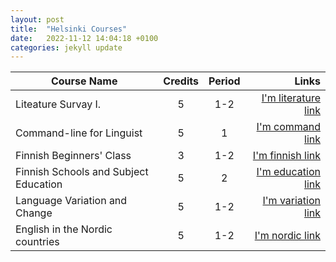 ```yaml
---
layout: post
title:  "Helsinki Courses"
date:   2022-11-12 14:04:18 +0100
categories: jekyll update
---
```






| Course Name                           | Credits | Period  | Links   |
| ------------------------------------- |:-------:| :------:| -------:|  
| Liteature Survay I.                   | 5       | 1-2     | [I'm literature link](https://studies.helsinki.fi/courses/cur/hy-opt-cur-2223-bdee0fd8-4ea2-4937-b10b-ebbf460be4ba/KIK-EN214/Literature_Survey_I_Lectures) |
| Command-line for Linguist             | 5       | 1       | [I'm command link](https://studies.helsinki.fi/courses/cur/hy-opt-cur-2223-261401a1-c550-4436-91b9-7edf4a1a3b57/KIK-LG221/Command_Line_Tools_for_Linguists_exercise_session_Lectures) |
| Finnish Beginners' Class              | 3       | 1-2     | [I'm finnish link](https://studies.helsinki.fi/courses/cur/hy-opt-cur-2223-8e62161d-d6f9-4e5f-8886-01888ce5f9c9/FINN-114/Finnish_beginners_course_for_exchange_students_Lectures) |
| Finnish Schools and Subject Education | 5       | 2       | [I'm education link](https://studies.helsinki.fi/courses/cur/hy-opt-cur-2223-c33d34dd-4c8d-4688-a243-fa49f0c76566/EDUKCE21/Finnish_School_and_Subject_Education_Lectures) |
| Language Variation and Change         | 5       | 1-2     | [I'm variation link](https://studies.helsinki.fi/courses/cur/hy-opt-cur-2223-356b7207-c578-4e6e-b7d4-710885510596/KIK-EN211/Language_Variation_and_Change_Lectures) |
| English in the Nordic countries       | 5       | 1-2     | [I'm nordic link](https://studies.helsinki.fi/courses/cur/hy-opt-cur-2223-2cc30da0-6f05-4bb9-a665-d1635b739aa7/NOR-313/English_in_the_Nordic_Countries_Lectures) |
